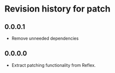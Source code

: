 # Revision history for patch

## 0.0.0.1

* Remove unneeded dependencies

## 0.0.0.0

* Extract patching functionality from Reflex.

